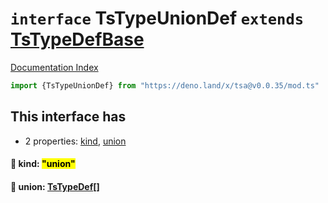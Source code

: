 # `interface` TsTypeUnionDef `extends` [TsTypeDefBase](../private.interface.TsTypeDefBase/README.md)

[Documentation Index](../README.md)

```ts
import {TsTypeUnionDef} from "https://deno.land/x/tsa@v0.0.35/mod.ts"
```

## This interface has

- 2 properties:
[kind](#-kind-union),
[union](#-union-tstypedef)


#### 📄 kind: <mark>"union"</mark>



#### 📄 union: [TsTypeDef](../type.TsTypeDef/README.md)\[]



